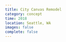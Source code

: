 ```yaml
---
title: City Canvas Remodel
category: concept
time: 2018
location: Seattle, WA
images: false
complete: false
---
```

